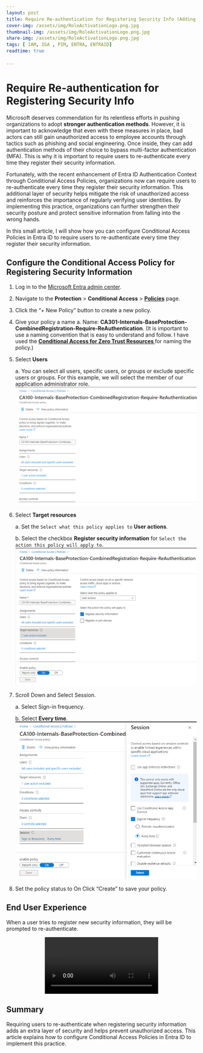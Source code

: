 ```yaml
---
layout: post
title: Require Re-authentication for Registering Security Info (Adding Authentication Method) in Entra ID
cover-img: /assets/img/RoleActivationLogo.png.jpg
thumbnail-img: /assets/img/RoleActivationLogo.png.jpg
share-img: /assets/img/RoleActivationLogo.png.jpg
tags: [ IAM, IGA , PIM, ENTRA, ENTRAID]
readtime: true

---
```

# Require Re-authentication for Registering Security Info

Microsoft deserves commendation for its relentless efforts in pushing organizations to adopt **stronger authentication methods**. However, it is important to acknowledge that even with these measures in place, bad actors can still gain unauthorized access to employee accounts through tactics such as phishing and social engineering. Once inside, they can add authentication methods of their choice to bypass multi-factor authentication (MFA). This is why it is important to require users to re-authenticate every time they register their security information.

Fortunately, with the recent enhancement of Entra ID Authentication Context through Conditional Access Policies, organizations now can require users to re-authenticate every time they register their security information. This additional layer of security helps mitigate the risk of unauthorized access and reinforces the importance of regularly verifying user identities. By implementing this practice, organizations can further strengthen their security posture and protect sensitive information from falling into the wrong hands.

In this small article, I will show how you can configure Conditional Access Policies in Entra ID to require users to re-authenticate every time they register their security information.

## Configure the Conditional Access Policy for Registering Security Information

1. Log in to the [Microsoft Entra admin center](https://entra.microsoft.com).
1. Navigate to the **Protection** > **Conditional Access** > **[Policies](https://entra.microsoft.com/#view/Microsoft_AAD_ConditionalAccess/ConditionalAccessBlade/~/Policies/fromNav/)** page.
1. Click the “+ New Policy” button to create a new policy.
1. Give your policy a name
    a. Name: **CA301-Internals-BaseProtection-CombinedRegistration-Require-ReAuthentication**. (It is important to use a naming convention that is easy to understand and follow. I have used the **[Conditional Access for Zero Trust Resources
](https://docs.microsoft.com/en-us/azure/architecture/guide/security/conditional-access-zero-trust?msclkid=d1768a34ceda11ec9b6c8f244f8d05bd)** for naming the policy.)
1. Select **Users**

    a. You can select all users, specific users, or groups or exclude specific users or groups. For this example, we will select the member of our application administrator role.
    ![Select Users](/assets/img/RoleActivation10.png)

1. Select **Target resources**

    a. Set the `Select what this policy applies to` **User actions**.

    b. Select the checkbox **Register security information** for `Select the action this policy will apply to`.
    ![Select Target Resources](/assets/img/RoleActivation11.png)

1. Scroll Down and Select Session.

    a. Select Sign-in frequency.

    b. Select **Every time**.
    ![Select Session](/assets/img/RoleActivation12.png)

1. Set the policy status to On
Click “Create” to save your policy.


## End User Experience

When a user tries to register new security information, they will be prompted to re-authenticate.

<div style="display: flex; justify-content: center;">
  <video controls>
    <source src="/assets/img/RoleActivation9_muted.mp4" type="video/mp4">
    Your browser does not support the video tag.
  </video>
</div>


## Summary

Requiring users to re-authenticate when registering security information adds an extra layer of security and helps prevent unauthorized access. This article explains how to configure Conditional Access Policies in Entra ID to implement this practice.


